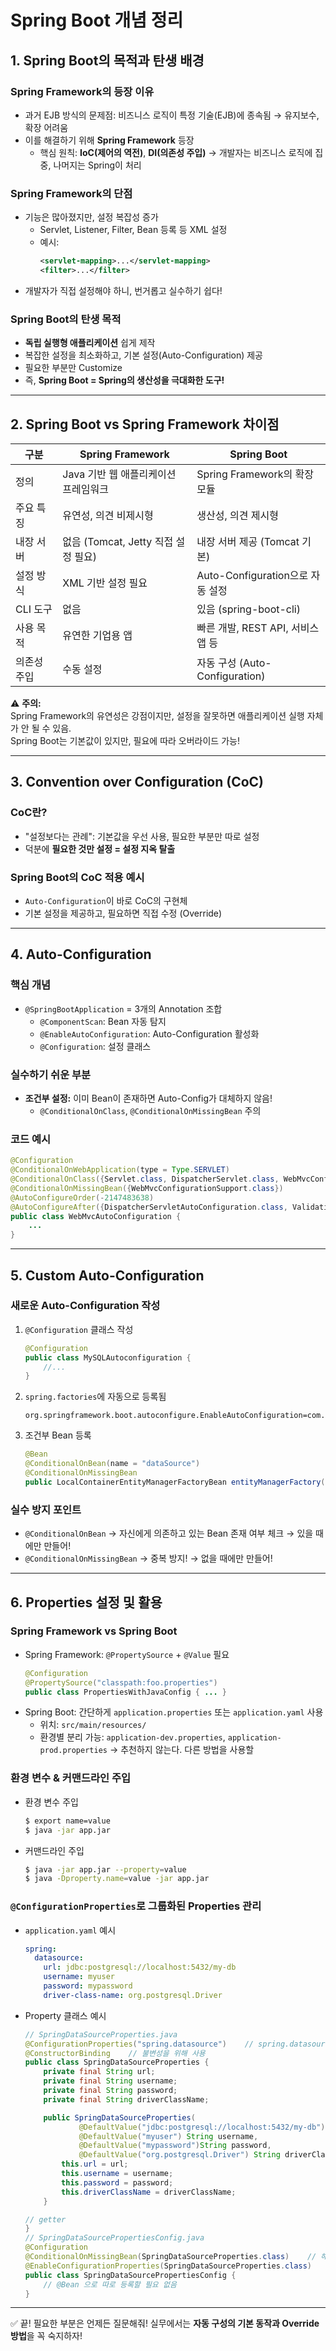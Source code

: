
# Spring Boot 개념 정리

## 1. Spring Boot의 목적과 탄생 배경

### Spring Framework의 등장 이유
- 과거 EJB 방식의 문제점: 비즈니스 로직이 특정 기술(EJB)에 종속됨 → 유지보수, 확장 어려움
- 이를 해결하기 위해 **Spring Framework** 등장
    - 핵심 원칙: **IoC(제어의 역전)**, **DI(의존성 주입)** → 개발자는 비즈니스 로직에 집중, 나머지는 Spring이 처리

### Spring Framework의 단점
- 기능은 많아졌지만, 설정 복잡성 증가
    - Servlet, Listener, Filter, Bean 등록 등 XML 설정
    - 예시:
      ```xml
      <servlet-mapping>...</servlet-mapping>
      <filter>...</filter>
      ```
- 개발자가 직접 설정해야 하니, 번거롭고 실수하기 쉽다!

### Spring Boot의 탄생 목적
- **독립 실행형 애플리케이션** 쉽게 제작
- 복잡한 설정을 최소화하고, 기본 설정(Auto-Configuration) 제공
- 필요한 부분만 Customize
- 즉, **Spring Boot = Spring의 생산성을 극대화한 도구!**

---

## 2. Spring Boot vs Spring Framework 차이점

| 구분 | Spring Framework | Spring Boot |
|---|---|---|
| 정의 | Java 기반 웹 애플리케이션 프레임워크 | Spring Framework의 확장 모듈 |
| 주요 특징 | 유연성, 의견 비제시형 | 생산성, 의견 제시형 |
| 내장 서버 | 없음 (Tomcat, Jetty 직접 설정 필요) | 내장 서버 제공 (Tomcat 기본) |
| 설정 방식 | XML 기반 설정 필요 | Auto-Configuration으로 자동 설정 |
| CLI 도구 | 없음 | 있음 (spring-boot-cli) |
| 사용 목적 | 유연한 기업용 앱 | 빠른 개발, REST API, 서비스 앱 등 |
| 의존성 주입 | 수동 설정 | 자동 구성 (Auto-Configuration) |

⚠️ **주의:**  
Spring Framework의 유연성은 강점이지만, 설정을 잘못하면 애플리케이션 실행 자체가 안 될 수 있음.  
Spring Boot는 기본값이 있지만, 필요에 따라 오버라이드 가능!

---

## 3. Convention over Configuration (CoC)

### CoC란?
- "설정보다는 관례": 기본값을 우선 사용, 필요한 부분만 따로 설정
- 덕분에 **필요한 것만 설정 = 설정 지옥 탈출**

### Spring Boot의 CoC 적용 예시
- `Auto-Configuration`이 바로 CoC의 구현체
- 기본 설정을 제공하고, 필요하면 직접 수정 (Override)

---

## 4. Auto-Configuration

### 핵심 개념
- `@SpringBootApplication` = 3개의 Annotation 조합
    - `@ComponentScan`: Bean 자동 탐지
    - `@EnableAutoConfiguration`: Auto-Configuration 활성화
    - `@Configuration`: 설정 클래스

### 실수하기 쉬운 부분
- **조건부 설정:** 이미 Bean이 존재하면 Auto-Config가 대체하지 않음!
    - `@ConditionalOnClass`, `@ConditionalOnMissingBean` 주의

### 코드 예시
```java
@Configuration
@ConditionalOnWebApplication(type = Type.SERVLET)
@ConditionalOnClass({Servlet.class, DispatcherServlet.class, WebMvcConfigurer.class})
@ConditionalOnMissingBean({WebMvcConfigurationSupport.class})
@AutoConfigureOrder(-2147483638)
@AutoConfigureAfter({DispatcherServletAutoConfiguration.class, ValidationAutoConfiguration.class})
public class WebMvcAutoConfiguration {
    ...
}
```

---

## 5. Custom Auto-Configuration

### 새로운 Auto-Configuration 작성
1. `@Configuration` 클래스 작성
    ```java
    @Configuration
    public class MySQLAutoconfiguration {
        //...
    }
    ```
2. `spring.factories`에 자동으로 등록됨
    ```properties
    org.springframework.boot.autoconfigure.EnableAutoConfiguration=com.baeldung.autoconfiguration.MySQLAutoconfiguration
    ```
3. 조건부 Bean 등록
    ```java
    @Bean
    @ConditionalOnBean(name = "dataSource")
    @ConditionalOnMissingBean
    public LocalContainerEntityManagerFactoryBean entityManagerFactory() { ... }
    ```

### 실수 방지 포인트
- `@ConditionalOnBean` → 자신에게 의존하고 있는 Bean 존재 여부 체크 → 있을 때에만 만들어!
- `@ConditionalOnMissingBean` → 중복 방지! → 없을 때에만 만들어!

---

## 6. Properties 설정 및 활용

### Spring Framework vs Spring Boot
- Spring Framework: `@PropertySource` + `@Value` 필요
    ```java
    @Configuration
    @PropertySource("classpath:foo.properties")
    public class PropertiesWithJavaConfig { ... }
    ```
- Spring Boot: 간단하게 `application.properties` 또는 `application.yaml` 사용
    - 위치: `src/main/resources/`
    - 환경별 분리 가능: `application-dev.properties`, `application-prod.properties` → 추천하지 않는다. 다른 방법을 사용할 

### 환경 변수 & 커맨드라인 주입
- 환경 변수 주입
    ```bash
    $ export name=value
    $ java -jar app.jar
    ```
- 커맨드라인 주입
    ```bash
    $ java -jar app.jar --property=value
    $ java -Dproperty.name=value -jar app.jar
    ```

### `@ConfigurationProperties`로 그룹화된 Properties 관리
- `application.yaml` 예시
    ```yaml
    spring:
      datasource:
        url: jdbc:postgresql://localhost:5432/my-db
        username: myuser
        password: mypassword
        driver-class-name: org.postgresql.Driver
    ```
- Property 클래스 예시
    ```java
    // SpringDataSourceProperties.java
    @ConfigurationProperties("spring.datasource")    // spring.datasource 내 속성을 가져오기 위해 사용
    @ConstructorBinding    // 불변성을 위해 사용
    public class SpringDataSourceProperties {
        private final String url;
        private final String username;
        private final String password;
        private final String driverClassName;
    
        public SpringDataSourceProperties(
                @DefaultValue("jdbc:postgresql://localhost:5432/my-db") String url,    // default값 설정도 가능함(optional)
                @DefaultValue("myuser") String username,
                @DefaultValue("mypassword")String password,
                @DefaultValue("org.postgresql.Driver") String driverClassName) {
            this.url = url;
            this.username = username;
            this.password = password;
            this.driverClassName = driverClassName;
        }

    // getter
    }
    // SpringDataSourcePropertiesConfig.java
    @Configuration
    @ConditionalOnMissingBean(SpringDataSourceProperties.class)    // 해당 Property 클래스가 없으면 생성하라는 조건부 annotation
    @EnableConfigurationProperties(SpringDataSourceProperties.class)    // 해당 Properties 클래스를 Bean으로 등록하기 위해 사용
    public class SpringDataSourcePropertiesConfig {
        // @Bean 으로 따로 등록할 필요 없음 
    }
    ```

---

✅ 끝! 필요한 부분은 언제든 질문해줘! 실무에서는 **자동 구성의 기본 동작과 Override 방법**을 꼭 숙지하자!
